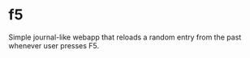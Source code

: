 f5
==

Simple journal-like webapp that reloads a random entry from the past whenever user presses F5.